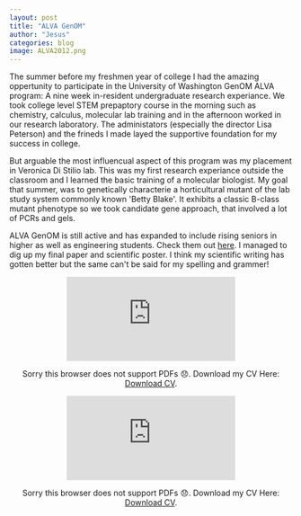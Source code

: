 ```yaml
---
layout: post
title: "ALVA GenOM"
author: "Jesus"
categories: blog
image: ALVA2012.png
---
```


The summer before my freshmen year of college I had the amazing oppertunity to participate in the University of Washington GenOM ALVA program: A nine week in-resident undergraduate research experiance. We took college level STEM prepaptory course in the morning such as chemistry, calculus, molecular lab training and in the afternoon worked in our research laboratory. The administators (especially the director Lisa Peterson) and the frineds I made layed the supportive foundation for my success in college. 

But arguable the most influencual aspect of this program was my placement in Veronica Di Stilio lab. This was my first research experiance outside the classroom and I learned the basic training of a molecular biologist. My goal that summer, was to genetically characterie a horticultural mutant of the lab study system commonly known 'Betty Blake'. It exhibits a classic B-class mutant phenotype so we took candidate gene approach, that involved a lot of PCRs and gels. 

ALVA GenOM is still active and has expanded to include rising seniors in higher as well as engineering students. Check them out [here](http://depts.washington.edu/genomics/index.shtml?58,33). I managed to dig up my final paper and scientific poster. I think my scientific writing has gotten better but the same can't be said for my spelling and grammer!


<p align="center">
<object data="https://jesusthebotanist.github.io/assets/pdfs/ALVA2012_Poster.pdf" type="application/pdf" width="700px" height="700px">
    <embed src="https://drive.google.com/viewerng/viewer?embedded=true&url=https://jesusthebotanist.github.io/assets/pdfs/ALVA2012_Poster.pdf">
        <p> Sorry this browser does not support PDFs 😞. Download my CV Here: <a href="https://jesusthebotanist.github.io/assets/pdfs/ALVA2012_Poster.pdf">Download CV</a>.</p>
    </embed>
</object>


<p align="center">
<object data="https://jesusthebotanist.github.io/assets/pdfs/ALVA2012_Poster.pdf" type="application/pdf" width="700px" height="700px">
    <embed src="https://drive.google.com/viewerng/viewer?embedded=true&url=https://jesusthebotanist.github.io/assets/pdfs/ALVA2012_paper.pdf">
        <p> Sorry this browser does not support PDFs 😞. Download my CV Here: <a href="https://jesusthebotanist.github.io/assets/pdfs/ALVA2012_paper.pdf">Download CV</a>.</p>
    </embed>
</object>
